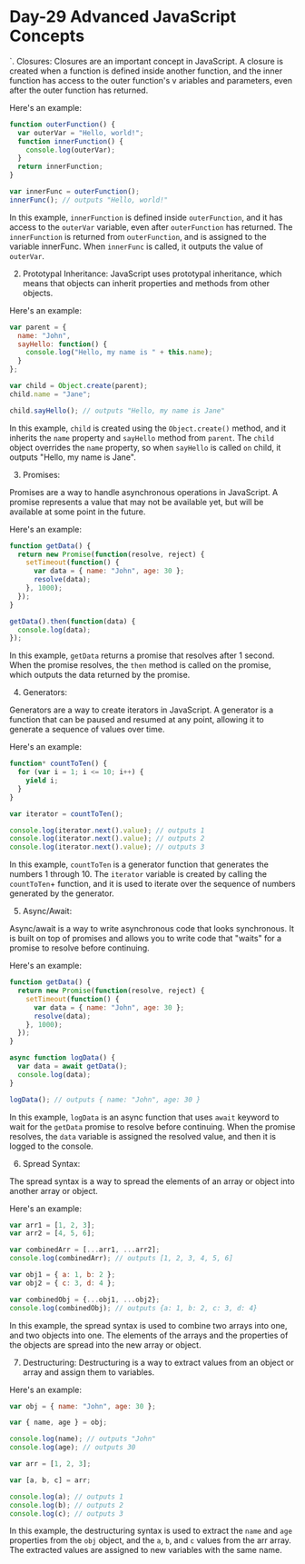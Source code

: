 # Day-29	Advanced JavaScript Concepts

`. Closures:
Closures are an important concept in JavaScript. 
A closure is created when a function is defined inside another function, and the inner function has access to the outer function's v
ariables and parameters, even after the outer function has returned. 

Here's an example:

```js
function outerFunction() {
  var outerVar = "Hello, world!";
  function innerFunction() {
    console.log(outerVar);
  }
  return innerFunction;
}

var innerFunc = outerFunction();
innerFunc(); // outputs "Hello, world!"
```

In this example, `innerFunction` is defined inside `outerFunction`, and it has access to the `outerVar` variable, even after 
`outerFunction` has returned. The `innerFunction` is returned from `outerFunction`, and is assigned to the variable innerFunc. 
When `innerFunc` is called, it outputs the value of `outerVar`.

2. Prototypal Inheritance:
JavaScript uses prototypal inheritance, which means that objects can inherit properties and methods from other objects. 

Here's an example:

```js
var parent = {
  name: "John",
  sayHello: function() {
    console.log("Hello, my name is " + this.name);
  }
};

var child = Object.create(parent);
child.name = "Jane";

child.sayHello(); // outputs "Hello, my name is Jane"
```

In this example, `child` is created using the `Object.create()` method, and it inherits the `name` property and `sayHello` method 
from `parent`. 
The `child` object overrides the `name` property, so when `sayHello` is called `on` child, it outputs "Hello, my name is Jane".

3. Promises:

Promises are a way to handle asynchronous operations in JavaScript.
A promise represents a value that may not be available yet, but will be available at some point in the future. 

Here's an example:

```js
function getData() {
  return new Promise(function(resolve, reject) {
    setTimeout(function() {
      var data = { name: "John", age: 30 };
      resolve(data);
    }, 1000);
  });
}

getData().then(function(data) {
  console.log(data);
});
```

In this example, `getData` returns a promise that resolves after 1 second. 
When the promise resolves, the `then` method is called on the promise, which outputs the data returned by the promise.

4. Generators:

Generators are a way to create iterators in JavaScript. 
A generator is a function that can be paused and resumed at any point, allowing it to generate a sequence of values over time. 

Here's an example:

```js
function* countToTen() {
  for (var i = 1; i <= 10; i++) {
    yield i;
  }
}

var iterator = countToTen();

console.log(iterator.next().value); // outputs 1
console.log(iterator.next().value); // outputs 2
console.log(iterator.next().value); // outputs 3
```

In this example, `countToTen` is a generator function that generates the numbers 1 through 10. 
The `iterator` variable is created by calling the `countToTen`+
function, and it is used to iterate over the sequence of numbers generated 
by the generator.

5. Async/Await:

Async/await is a way to write asynchronous code that looks synchronous. 
It is built on top of promises and allows you to write code that "waits" for a promise to resolve before continuing. 

Here's an example:

```js
function getData() {
  return new Promise(function(resolve, reject) {
    setTimeout(function() {
      var data = { name: "John", age: 30 };
      resolve(data);
    }, 1000);
  });
}

async function logData() {
  var data = await getData();
  console.log(data);
}

logData(); // outputs { name: "John", age: 30 }
```

In this example, `logData` is an async function that uses `await` keyword to wait for the `getData` promise to resolve before continuing. 
When the promise resolves, the `data` variable is assigned the resolved value, and then it is logged to the console.

6. Spread Syntax:

The spread syntax is a way to spread the elements of an array or object into another array or object. 

Here's an example:

```js
var arr1 = [1, 2, 3];
var arr2 = [4, 5, 6];

var combinedArr = [...arr1, ...arr2];
console.log(combinedArr); // outputs [1, 2, 3, 4, 5, 6]

var obj1 = { a: 1, b: 2 };
var obj2 = { c: 3, d: 4 };

var combinedObj = {...obj1, ...obj2};
console.log(combinedObj); // outputs {a: 1, b: 2, c: 3, d: 4}
```

In this example, the spread syntax is used to combine two arrays into one, and two objects into one. 
The elements of the arrays and the properties of the objects are spread into the new array or object.

7. Destructuring:
Destructuring is a way to extract values from an object or array and assign them to variables. 

Here's an example:

```js
var obj = { name: "John", age: 30 };

var { name, age } = obj;

console.log(name); // outputs "John"
console.log(age); // outputs 30

var arr = [1, 2, 3];

var [a, b, c] = arr;

console.log(a); // outputs 1
console.log(b); // outputs 2
console.log(c); // outputs 3
```

In this example, the destructuring syntax is used to extract the `name` and `age` properties from the `obj` object, and the `a`, `b`, and 
`c` values from the arr array. 
The extracted values are assigned to new variables with the same name.
